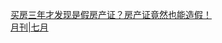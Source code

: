   
[买房三年才发现是假房产证？房产证竟然也能造假！](http://www.dianyue.me/archives/829/ks6e2551k80zoic3/)  
[月刊|七月](http://www.dianyue.me/archives/830/mrx1ns4yg72xjz7n/)